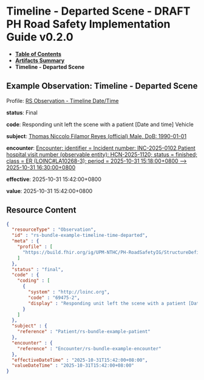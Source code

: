 # Timeline - Departed Scene - DRAFT PH Road Safety Implementation Guide v0.2.0

* [**Table of Contents**](toc.md)
* [**Artifacts Summary**](artifacts.md)
* **Timeline - Departed Scene**

## Example Observation: Timeline - Departed Scene

Profile: [RS Observation - Timeline Date/Time](StructureDefinition-rs-observation-timeline-datetime.md)

**status**: Final

**code**: Responding unit left the scene with a patient [Date and time] Vehicle

**subject**: [Thomas Niccolo Filamor Reyes (official) Male, DoB: 1990-01-01](Patient-rs-bundle-example-patient.md)

**encounter**: [Encounter: identifier = Incident number: INC-2025-0102,Patient hospital visit number (observable entity): HCN-2025-1120; status = finished; class = ER (LOINC#LA10268-3); period = 2025-10-31 15:18:00+0800 --> 2025-10-31 16:30:00+0800](Encounter-rs-bundle-example-encounter.md)

**effective**: 2025-10-31 15:42:00+0800

**value**: 2025-10-31 15:42:00+0800



## Resource Content

```json
{
  "resourceType" : "Observation",
  "id" : "rs-bundle-example-timeline-time-departed",
  "meta" : {
    "profile" : [
      "https://build.fhir.org/ig/UPM-NTHC/PH-RoadSafetyIG/StructureDefinition/rs-observation-timeline-datetime"
    ]
  },
  "status" : "final",
  "code" : {
    "coding" : [
      {
        "system" : "http://loinc.org",
        "code" : "69475-2",
        "display" : "Responding unit left the scene with a patient [Date and time] Vehicle"
      }
    ]
  },
  "subject" : {
    "reference" : "Patient/rs-bundle-example-patient"
  },
  "encounter" : {
    "reference" : "Encounter/rs-bundle-example-encounter"
  },
  "effectiveDateTime" : "2025-10-31T15:42:00+08:00",
  "valueDateTime" : "2025-10-31T15:42:00+08:00"
}

```
